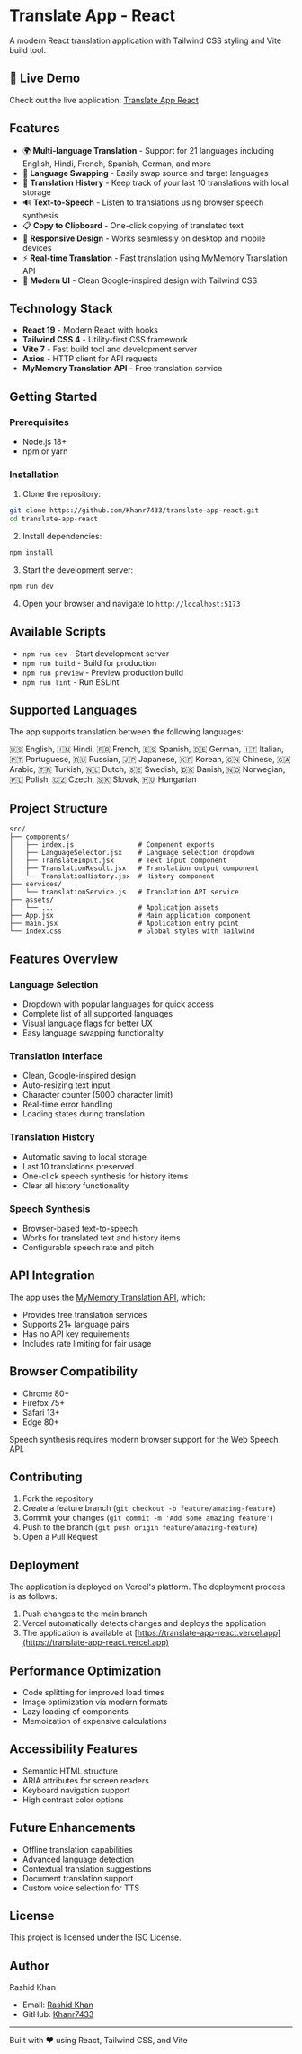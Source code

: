 # Translate App - React

A modern React translation application with Tailwind CSS styling and Vite build tool.

## 🔗 Live Demo

Check out the live application: [Translate App React](https://translate-app-react.vercel.app)

## Features

- 🌍 **Multi-language Translation** - Support for 21 languages including English, Hindi, French, Spanish, German, and more
- 🔄 **Language Swapping** - Easily swap source and target languages
- 📝 **Translation History** - Keep track of your last 10 translations with local storage
- 🔊 **Text-to-Speech** - Listen to translations using browser speech synthesis
- 📋 **Copy to Clipboard** - One-click copying of translated text
- 📱 **Responsive Design** - Works seamlessly on desktop and mobile devices
- ⚡ **Real-time Translation** - Fast translation using MyMemory Translation API
- 🎨 **Modern UI** - Clean Google-inspired design with Tailwind CSS

## Technology Stack

- **React 19** - Modern React with hooks
- **Tailwind CSS 4** - Utility-first CSS framework
- **Vite 7** - Fast build tool and development server
- **Axios** - HTTP client for API requests
- **MyMemory Translation API** - Free translation service

## Getting Started

### Prerequisites

- Node.js 18+
- npm or yarn

### Installation

1. Clone the repository:

```bash
git clone https://github.com/Khanr7433/translate-app-react.git
cd translate-app-react
```

2. Install dependencies:

```bash
npm install
```

3. Start the development server:

```bash
npm run dev
```

4. Open your browser and navigate to `http://localhost:5173`

## Available Scripts

- `npm run dev` - Start development server
- `npm run build` - Build for production
- `npm run preview` - Preview production build
- `npm run lint` - Run ESLint

## Supported Languages

The app supports translation between the following languages:

🇺🇸 English, 🇮🇳 Hindi, 🇫🇷 French, 🇪🇸 Spanish, 🇩🇪 German, 🇮🇹 Italian, 🇵🇹 Portuguese, 🇷🇺 Russian, 🇯🇵 Japanese, 🇰🇷 Korean, 🇨🇳 Chinese, 🇸🇦 Arabic, 🇹🇷 Turkish, 🇳🇱 Dutch, 🇸🇪 Swedish, 🇩🇰 Danish, 🇳🇴 Norwegian, 🇵🇱 Polish, 🇨🇿 Czech, 🇸🇰 Slovak, 🇭🇺 Hungarian

## Project Structure

```
src/
├── components/
│   ├── index.js                # Component exports
│   ├── LanguageSelector.jsx    # Language selection dropdown
│   ├── TranslateInput.jsx      # Text input component
│   ├── TranslationResult.jsx   # Translation output component
│   └── TranslationHistory.jsx  # History component
├── services/
│   └── translationService.js   # Translation API service
├── assets/
│   └── ...                     # Application assets
├── App.jsx                     # Main application component
├── main.jsx                    # Application entry point
└── index.css                   # Global styles with Tailwind
```

## Features Overview

### Language Selection

- Dropdown with popular languages for quick access
- Complete list of all supported languages
- Visual language flags for better UX
- Easy language swapping functionality

### Translation Interface

- Clean, Google-inspired design
- Auto-resizing text input
- Character counter (5000 character limit)
- Real-time error handling
- Loading states during translation

### Translation History

- Automatic saving to local storage
- Last 10 translations preserved
- One-click speech synthesis for history items
- Clear all history functionality

### Speech Synthesis

- Browser-based text-to-speech
- Works for translated text and history items
- Configurable speech rate and pitch

## API Integration

The app uses the [MyMemory Translation API](https://mymemory.translated.net/), which:

- Provides free translation services
- Supports 21+ language pairs
- Has no API key requirements
- Includes rate limiting for fair usage

## Browser Compatibility

- Chrome 80+
- Firefox 75+
- Safari 13+
- Edge 80+

Speech synthesis requires modern browser support for the Web Speech API.

## Contributing

1. Fork the repository
2. Create a feature branch (`git checkout -b feature/amazing-feature`)
3. Commit your changes (`git commit -m 'Add some amazing feature'`)
4. Push to the branch (`git push origin feature/amazing-feature`)
5. Open a Pull Request

## Deployment

The application is deployed on Vercel's platform. The deployment process is as follows:

1. Push changes to the main branch
2. Vercel automatically detects changes and deploys the application
3. The application is available at [https://translate-app-react.vercel.app](https://translate-app-react.vercel.app)

## Performance Optimization

- Code splitting for improved load times
- Image optimization via modern formats
- Lazy loading of components
- Memoization of expensive calculations

## Accessibility Features

- Semantic HTML structure
- ARIA attributes for screen readers
- Keyboard navigation support
- High contrast color options

## Future Enhancements

- Offline translation capabilities
- Advanced language detection
- Contextual translation suggestions
- Document translation support
- Custom voice selection for TTS

## License

This project is licensed under the ISC License.

## Author

Rashid Khan

- Email: [Rashid Khan](mailto:khan.rashid.7433@gmail.com)
- GitHub: [Khanr7433](https://github.com/Khanr7433)

---

Built with ❤️ using React, Tailwind CSS, and Vite

